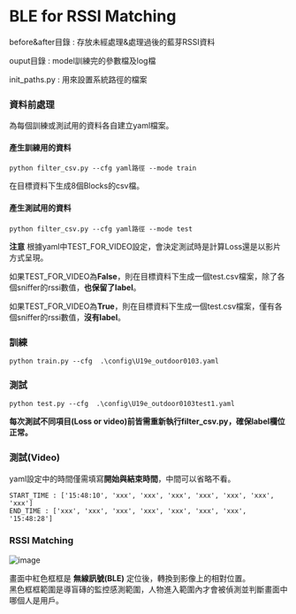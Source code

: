 # BLE for RSSI Matching

before&after目錄 : 存放未經處理&處理過後的藍芽RSSI資料  

ouput目錄 : model訓練完的參數檔及log檔  

init_paths.py : 用來設置系統路徑的檔案  


### 資料前處理  

為每個訓練或測試用的資料各自建立yaml檔案。  

#### 產生訓練用的資料  
```
python filter_csv.py --cfg yaml路徑 --mode train
```

在目標資料下生成8個Blocks的csv檔。  
#### 產生測試用的資料
```
python filter_csv.py --cfg yaml路徑 --mode test
```
**注意** 根據yaml中TEST_FOR_VIDEO設定，會決定測試時是計算Loss還是以影片方式呈現。
  
如果TEST_FOR_VIDEO為**False**，則在目標資料下生成一個test.csv檔案，除了各個sniffer的rssi數值，**也保留了label**。  

如果TEST_FOR_VIDEO為**True**，則在目標資料下生成一個test.csv檔案，僅有各個sniffer的rssi數值，**沒有label**。  

### 訓練

```
python train.py --cfg  .\config\U19e_outdoor0103.yaml
```

### 測試

```
python test.py --cfg  .\config\U19e_outdoor0103test1.yaml
```
**每次測試不同項目(Loss or video)前皆需重新執行filter_csv.py，確保label欄位正常。**

### 測試(Video)
yaml設定中的時間僅需填寫**開始與結束時間**，中間可以省略不看。
```
START_TIME : ['15:48:10', 'xxx', 'xxx', 'xxx', 'xxx', 'xxx', 'xxx', 'xxx']
END_TIME : ['xxx', 'xxx', 'xxx', 'xxx', 'xxx', 'xxx', 'xxx', '15:48:28']
```

### RSSI Matching
![image](https://user-images.githubusercontent.com/57833742/226885060-567b7cb6-0f53-4989-bfc5-cff3c2ab20fa.png)

畫面中紅色框框是 **無線訊號(BLE)** 定位後，轉換到影像上的相對位置。  
黑色框框範圍是導盲磚的監控感測範圍，人物進入範圍內才會被偵測並判斷畫面中哪個人是用戶。


